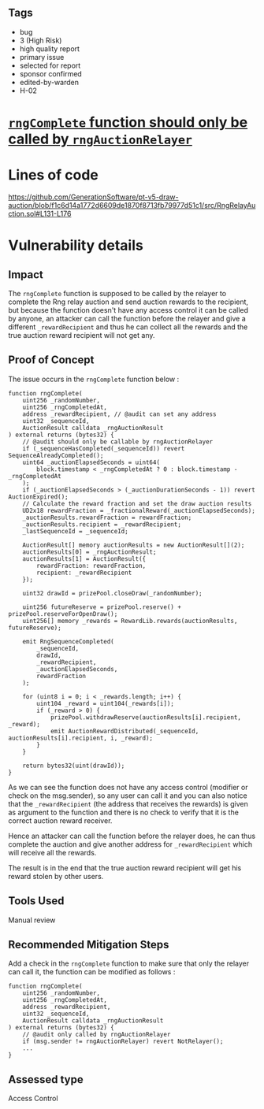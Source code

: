 ## Tags

- bug
- 3 (High Risk)
- high quality report
- primary issue
- selected for report
- sponsor confirmed
- edited-by-warden
- H-02

# [`rngComplete` function should only be called by `rngAuctionRelayer`](https://github.com/code-423n4/2023-08-pooltogether-findings/issues/82) 

# Lines of code

https://github.com/GenerationSoftware/pt-v5-draw-auction/blob/f1c6d14a1772d6609de1870f8713fb79977d51c1/src/RngRelayAuction.sol#L131-L176


# Vulnerability details

## Impact

The `rngComplete` function is supposed to be called by the relayer to complete the Rng relay auction and send auction rewards to the recipient, but because the function doesn't have any access control it can be called by anyone, an attacker can call the function before the relayer and give a different `_rewardRecipient` and thus he can collect all the rewards and the true auction reward recipient will not get any.

## Proof of Concept

The issue occurs in the `rngComplete` function below :

```solidity
function rngComplete(
    uint256 _randomNumber,
    uint256 _rngCompletedAt,
    address _rewardRecipient, // @audit can set any address
    uint32 _sequenceId,
    AuctionResult calldata _rngAuctionResult
) external returns (bytes32) {
    // @audit should only be callable by rngAuctionRelayer
    if (_sequenceHasCompleted(_sequenceId)) revert SequenceAlreadyCompleted();
    uint64 _auctionElapsedSeconds = uint64(
        block.timestamp < _rngCompletedAt ? 0 : block.timestamp - _rngCompletedAt
    );
    if (_auctionElapsedSeconds > (_auctionDurationSeconds - 1)) revert AuctionExpired();
    // Calculate the reward fraction and set the draw auction results
    UD2x18 rewardFraction = _fractionalReward(_auctionElapsedSeconds);
    _auctionResults.rewardFraction = rewardFraction;
    _auctionResults.recipient = _rewardRecipient;
    _lastSequenceId = _sequenceId;

    AuctionResult[] memory auctionResults = new AuctionResult[](2);
    auctionResults[0] = _rngAuctionResult;
    auctionResults[1] = AuctionResult({
        rewardFraction: rewardFraction,
        recipient: _rewardRecipient
    });

    uint32 drawId = prizePool.closeDraw(_randomNumber);

    uint256 futureReserve = prizePool.reserve() + prizePool.reserveForOpenDraw();
    uint256[] memory _rewards = RewardLib.rewards(auctionResults, futureReserve);

    emit RngSequenceCompleted(
        _sequenceId,
        drawId,
        _rewardRecipient,
        _auctionElapsedSeconds,
        rewardFraction
    );

    for (uint8 i = 0; i < _rewards.length; i++) {
        uint104 _reward = uint104(_rewards[i]); 
        if (_reward > 0) {
            prizePool.withdrawReserve(auctionResults[i].recipient, _reward);
            emit AuctionRewardDistributed(_sequenceId, auctionResults[i].recipient, i, _reward);
        }
    }

    return bytes32(uint(drawId));
}
```

As we can see the function does not have any access control (modifier or check on the msg.sender), so any user can call it and you can also notice that the `_rewardRecipient` (the address that receives the rewards) is given as argument to the function and there is no check to verify that it is the correct auction reward receiver. 

Hence an attacker can call the function before the relayer does, he can thus complete the auction and give another address for `_rewardRecipient` which will receive all the rewards.

The result is in the end that the true auction reward recipient will get his reward stolen by other users.

## Tools Used

Manual review

## Recommended Mitigation Steps

Add a check in the `rngComplete` function to make sure that only the relayer can call it, the function can be modified as follows :

```solidity
function rngComplete(
    uint256 _randomNumber,
    uint256 _rngCompletedAt,
    address _rewardRecipient, 
    uint32 _sequenceId,
    AuctionResult calldata _rngAuctionResult
) external returns (bytes32) {
    // @audit only called by rngAuctionRelayer
    if (msg.sender != rngAuctionRelayer) revert NotRelayer();
    ...
}
```


## Assessed type

Access Control
